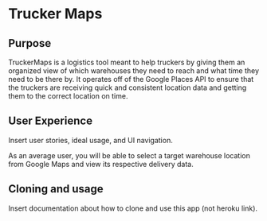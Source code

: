 # Trucker Maps

## Purpose
TruckerMaps is a logistics tool meant to help truckers by giving them an organized view of which warehouses they need to reach and what time they need to be there by. It operates off of the Google Places API to ensure that the truckers are receiving quick and consistent location data and getting them to the correct location on time.

## User Experience
Insert user stories, ideal usage, and UI navigation.

As an average user, you will be able to select a target warehouse location from Google Maps and view its respective delivery data.

## Cloning and usage
Insert documentation about how to clone and use this app (not heroku link).

